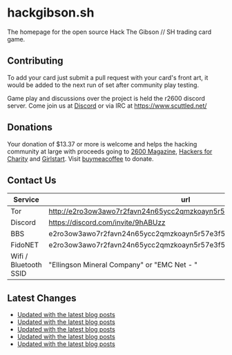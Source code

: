 # hackgibson.sh
The homepage for the open source Hack The Gibson // SH trading card game.


## Contributing

To add your card just submit a pull request with your card's front art, it would be added to the next run of set after community play testing.

Game play and discussions over the project is held the r2600 discord server. Come join us at [Discord](https://discord.com/invite/9hABUzz) or via IRC at https://www.scuttled.net/


## Donations

Your donation of $13.37 or more is welcome and helps the hacking community at large with proceeds going to [2600 Magazine](https://2600.com/), [Hackers for Charity](https://hackersforcharity.org) and [Girlstart](https://girlstart.org).  Visit [buymeacoffee](https://www.buymeacoffee.com/hackgibson.sh) to donate.


## Contact Us

Service | url
-|-
Tor | http://e2ro3ow3awo7r2favn24n65ycc2qmzkoayn5r57e3f56nvjwdcgg32ad.onion
Discord | https://discord.com/invite/9hABUzz
BBS | e2ro3ow3awo7r2favn24n65ycc2qmzkoayn5r57e3f56nvjwdcgg32ad.onion:23
FidoNET | e2ro3ow3awo7r2favn24n65ycc2qmzkoayn5r57e3f56nvjwdcgg32ad.onion:24554
Wifi / Bluetooth SSID | "Ellingson Mineral Company" or "EMC Net - <fidonet address>"

## Latest Changes
<!-- BLOG-POST-LIST:START -->
- [Updated with the latest blog posts](https://github.com/DFW2600/hackgibson.sh/commit/be5e71a2ecc58ec6c46d5b8277331dfdcea6097d)
- [Updated with the latest blog posts](https://github.com/DFW2600/hackgibson.sh/commit/022e0c4afedab1f2ad5cb9b1e936ae7162964d04)
- [Updated with the latest blog posts](https://github.com/DFW2600/hackgibson.sh/commit/1a0b504f29e2313df91dd551cf728c60ad7429ea)
- [Updated with the latest blog posts](https://github.com/DFW2600/hackgibson.sh/commit/df82be68296471bdf74c4fc3a06844f2bac30c18)
- [Updated with the latest blog posts](https://github.com/DFW2600/hackgibson.sh/commit/e9ded56c05fb9ea80b0242c6206b3b93a6ac2606)
<!-- BLOG-POST-LIST:END -->
